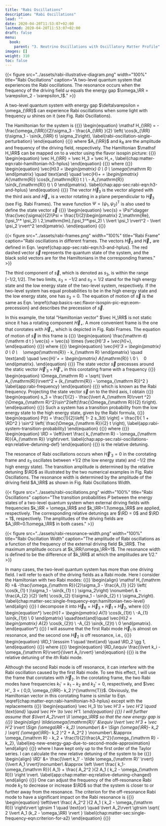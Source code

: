 ```yaml
---
title: "Rabi Oscillations"
description: "Rabi Oscillations"
lead: ""
date: 2020-04-20T11:53:07+02:00
lastmod: 2020-04-20T11:53:07+02:00
draft: false
menu:
  book:
    parent: "3. Neutrino Oscillations with Oscillatory Matter Profile"
images: []
weight: 310
toc: false
---
```


{{< figure src="../assets/rabi-illustrative-diagram.png" width="100%" title="Rabi Oscillations" caption="A two-level quantum system that experiences the Rabi oscillations. The resonance occurs when the frequency of the driving field $\omega$ equals the energy gap $\omega_\RR = \varepsilon_2 - \varepsilon_1$." >}}


A two-level quantum system with energy gap $\delta\varepsilon = \omega_{\RR}$ can experience Rabi oscillations when some light with frequency $\omega$ shines on it (see Fig. Rabi Oscillations).

The Hamiltonian for the system is
{{<m>}}
\begin{equation}
    \mathsf H_{\RR} = -\frac{\omega_{\RR}}{2}\sigma_3 - \frac{A_{\RR} }{2}  \left( \cos(k_{\RR} t)\sigma_1  - \sin(k_{\RR} t) \sigma_2\right),
    \label{rabi-oscillation-single-perturbation}
\end{equation}
{{</m>}}
where $A_{\RR}$ and $k_{\mathrm{R}}$ are the amplitude and frequency of the driving field, respectively. The Hamiltonian $\mathsf H_\RR$ can be mapped on to a vector using the flavor isospin picture:
{{<m>}}
\begin{equation}
\vec H_{\RR} = \vec H_3 + \vec H_+,
\label{chap:matter-eqn:rabi-hamiltonian-h3-hplus}
\end{equation}
{{</m>}}
where
{{<m>}}
\begin{equation}
    \vec{H}_3 =  \begin{pmatrix}
    0 \\ 0 \\ \omega_{\mathrm R}
    \end{pmatrix} \quad \text{and} \quad
    \vec{H}_+ =  \begin{pmatrix}
    A_{\mathrm{R}} \cos(k_{\mathrm{R}} t ) \\
    - A_{\mathrm{R}} \sin(k_{\mathrm{R}} t) \\
    0
    \end{pmatrix}.
    \label{chap:app-sec:rabi-eqn:h3-and-hplus}
\end{equation}
{{</m>}}
The vector $\vec{H}_3$ is the vector aligned with the third axis and $\vec{H}_+$ is a vector rotating in a plane perpendicular to $\vec{H}_3$ (see Fig. Rabi Frames). The wave function $\Psi=(\psi_1,\psi_2)^{\mathrm{T}}$ is also used to define the state vector $\vec{s}$
{{<m>}}
\begin{equation}
    \vec{s} = \Psi^\dagger \frac{\vec{\sigma}}{2}\Psi
    = \frac{1}{2}\begin{pmatrix}
    2\,\mathrm{Re}\,(\psi_1^* \psi_2) \\
    2\,\mathrm{Im}\,(\psi_1^*\psi_2) \\
    \lvert \psi_1 \rvert^2 - \lvert \psi_2 \rvert^2
    \end{pmatrix}.
\end{equation}
{{</m>}}


{{< figure src="../assets/rabi-frames.png" width="100%" title="Rabi Frame" caption="Rabi oscillations in different frames. The vectors $\vec H_3$ and $\vec H_+$ are defined in Eqn. \eqref{chap:app-sec:rabi-eqn:h3-and-hplus}. The red dashed vector $\vec s$ represents the quantum state of the system, and the black solid vectors are for the Hamiltonians in the corresponding frames." >}}


The third component of $\vec{s}$, which is denoted as $s_3$, is within the range $[-1/2,1/2]$. The two limits, $s_3=-1/2$ and $s_3=1/2$ stand for the high energy state and the low energy state of the two-level system, respectively. If the two-level system has equal probabilities to be in the high energy state and the low energy state, one has $s_3=0$. The equation of motion of $\vec s$ is the same as Eqn. \eqref{chap:basics-sec:flavor-isospin-pic-eqn:eom-precession} and describes the precession of $\vec s$.


In this example, the total "Hamiltonian vector" $\vec H_\RR$ is not static since it has a rotating component $\vec H_+$. A more convenient frame is the one that corotates with $\vec{H}_+$, which is depicted in Fig. Rabi Frames. The equation of motion of $\vec s$ in this frame is
{{<m>}}
\begin{equation}
\frac{\mathrm d}{\mathrm d t } \vec{s} = \vec{s} \times (\vec{H}'_3 + \vec{H}_+),
\end{equation}
{{</m>}}
where
{{<m>}}
\begin{equation}
\vec{H}'_3 = \begin{pmatrix}
    0 \\ 0 \\ 　\omega_{\mathrm{R}} - k_{\mathrm R}
  \end{pmatrix} \quad \text{and} \quad \vec{H}'_+ = \begin{pmatrix}
    A_{\mathrm{R}} \\ 0 \\ 　0
    \end{pmatrix}.
\end{equation}
{{</m>}}
The state vector $\vec{s}$ precesses around the static vector $\vec{H}'_3 + \vec{H}'_+$ in this corotating frame with a frequency
{{<m>}}
\begin{equation}
    \Omega_{\mathrm R} = \sqrt{ \lvert A_{\mathrm{R}}\rvert^2 + (k_{\mathrm{R}} - \omega_{\mathrm R})^2 }
    \label{app:rabi-frequency}
\end{equation}
{{</m>}}
which is known as the Rabi frequency.
Projecting the state vector $\vec{s}$ on to the third axis, I obtain
{{<m>}}
\begin{equation}
s_3 = \frac{1}{2} - \frac{\lvert A_{\mathrm R}\rvert ^2}{\Omega_{\mathrm R}^2}\sin^2\left(\frac{\Omega_{\mathrm R}}{2} t\right).
\end{equation}
{{</m>}}
Such a system has a transition probability from the low energy state to the high energy state, given by the Rabi formula,
{{<m>}}
\begin{equation}
    P(t) = \frac{1}{2}\left[ 1- 2 s_3(t) \right] = \frac{1}{ 1 + \RD^2 } \sin^2 \left( \frac{\Omega_{\mathrm R}}{2} t \right),
    \label{app:rabi-system-transition-probability}
\end{equation}
{{</m>}}
where
{{<m>}}
\begin{equation}
    \RD = \left\lvert \frac{ k_{\mathrm R} - \omega_{\mathrm R}}{A_{\mathrm R}} \right\rvert.
    \label{chap:app-sec:rabi-oscillations-eqn:relative-detuning-def}
\end{equation}
{{</m>}}
is the relative detuning.

The resonance of Rabi oscillations occurs when $\vec{H}' _ 3=0$ in the corotating frame and $s_3$ oscillates between $+1/2$ (the low energy state) and $-1/2$ (the high energy state). The transition amplitude is determined by the relative detuning $\RD$ as illustrated by the two numerical examples in Fig. Rabi Oscillations. The resonance width is determined by the amplitude of the driving field $A_\RR$ as shown in Fig. Rabi Oscillations Width.


{{< figure src="../assets/rabi-oscillations.png" width="100%" title="Rabi Oscillations" caption="The transition probabilities $P$ between the energy states of a two-level quantum system when external driving fields with frequencies $k_\RR = \omega_\RR$ and $k_\RR=1.1\omega_\RR$ are applied, respectively. The corresponding relative detunings are $\RD = 0$ and $\RD = 1$, respectively. The amplitudes of the driving fields are $A_\RR=0.1\omega_\RR$ in both cases." >}}

{{< figure src="../assets/rabi-resonance-width.png" width="100%" title="Rabi Oscillation Width" caption="The amplitude of Rabi oscillations as a function of the frequency of the external driving field $k_\RR$. The maximum amplitude occurs at $k_\RR/\omega_\RR=1$. The resonance width is defined to be the difference of $k_\RR$ at which the amplitudes are 1/2." >}}


<!-- ## Interference Between the Driving Fields -->

In many cases, the two-level quantum system has more than one driving field. I will refer to each of the driving fields as a Rabi mode. Here I consider the Hamiltonian with two Rabi modes:
{{<m>}}
\begin{align}
    \mathsf H_{\mathrm R} =& -\frac{\omega_{\mathrm R}}{2}\sigma_3 - \frac{A_{1} }{2}  \left( \cos(k_{1} t )\sigma_1  - \sin(k_{1} t ) \sigma_2\right) \nonumber\\
    & - \frac{A_{2} }{2}  \left( \cos(k_{2} t)\sigma_1  - \sin(k_{2} t ) \sigma_2\right).
    \label{chap:matter-sec:single-frequency-eqn:hamiltonian-two-level}
\end{align}
{{</m>}}
I decompose it into $\vec{H}_ {\mathrm R}=\vec{H} _ 3 + \vec{H}_{1} + \vec{H}_2$, where
{{<m>}}
\begin{equation*}
   \vec{H}_1 =  \begin{pmatrix}
    A_{1} \cos(k_{1}t) \\
    -A_{1} \sin(k_{1}t)  \\
    0
  \end{pmatrix} \quad\text{and}\quad   \vec{H}_2 =  \begin{pmatrix}
    A_{2} \cos(k_{2}t) \\
    -A_{2} \sin(k_{2}t)  \\
    0
     \end{pmatrix}.
\end{equation*}
{{</m>}}
I will assume that the first Rabi mode $\vec{H}_1$ is almost on resonance, and the second one $\vec H_2$ is off resonance, i.e.,
{{<m>}}
\begin{equation}
\RD_1 \lesssim 1 \quad \text{and} \quad
\RD_2 \gg 1,
\end{equation}
{{</m>}}
where
{{<m>}}
\begin{equation}
\RD_i\equiv \frac{\lvert k_i -\omega_{\mathrm R}\rvert}{\lvert A_i\rvert}
\end{equation}
{{</m>}}
is the relative detuning of the $i$th Rabi mode.

Although the second Rabi mode is off resonance, it can interfere with the Rabi oscillation caused by the first Rabi mode.
To see this effect, I will use the frame that corotates with $\vec H_2$. In the corotating frame, the two Rabi modes have frequencies $k_1'=k_1-k_2$ and $k_2'=0$, respectively, and $\vec H'_ 3 = ( 0,0, \omega_{\RR}- k_2 )^{\mathrm{T}}$. Obviously, the Hamiltonian vector in this corotating frame is similar to Eqn. \eqref{chap:matter-eqn:rabi-hamiltonian-h3-hplus} except with the replacements
{{<m>}}
\begin{equation}
    \vec H_3 \to \vec H'_3 + \vec H'_2  \quad \text{and} \quad \vec H_+ \to \vec H'_1.
\end{equation}
{{</m>}}
I will further assume that $\lvert A_2\rvert \ll \omega_\RR$ so that the new energy gap is
{{<m>}}
\begin{align}
    \tilde\omega_{\mathrm{R}}' &\equiv \lvert \vec H'_3 + \vec H'_2 \rvert \Sign (\omega_\RR - k_2) \nonumber\\
    &= \Sign (\omega_{\RR}- k_2 ) \sqrt{ (\omega_{\RR}- k_2 )^2 + A_2^2 } \nonumber\\
    &\approx \omega_{\mathrm R} - k_2 + \frac{1}{2}\frac{A_2^2}{\omega_{\mathrm R} - k_2},
    \label{eq-new-energy-gap-due-to-second-mode-approximation}
\end{align}
{{</m>}}
where I have kept only up to the first order of the Taylor series. I can calculate the new relative detuning of the system to be
{{<m>}}
\begin{align}
    \RD' &= \frac{\lvert k_1' - \tilde \omega_{\mathrm R}' \rvert}{\lvert A_1 \rvert}\nonumber\\
    &\approx \left \lvert \frac{ k_1-\omega_{\mathrm R}}{ A_1} + \frac{ A_2^2 }{2  A_1 ( k_2 - \omega_{\mathrm R})} \right  \rvert.
    \label{app:chap:matter-eq:relative-detuning-changed}
\end{align}
{{</m>}}
One can adjust the frequency of the off-resonance Rabi mode $k_2$ to decrease or increase $\RD$ so that the system is closer to or further away from the resonance. The criterion for the off-resonance Rabi mode to have a significant impact on the Rabi resonance is
{{<m>}}
\begin{equation}
    \left\lvert  \frac{ A_2^2 }{2  A_1 ( k_2 - \omega_{\mathrm R})} \right\rvert \gtrsim 1 \quad \text{or} \quad \lvert A_2\rvert \gtrsim \sqrt{ 2 \lvert A_1 (k_2 - \omega_\RR) \rvert }
    \label{chap:matter-sec:single-frequency-eqn:criterion-for-a2}
\end{equation}
{{</m>}}


